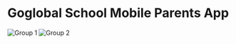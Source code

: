 # Goglobal School Mobile Parents App
![Group 1](https://github.com/phea3/httGoglobal-School-2023-07-20/assets/98304098/45c62f0b-21fd-47bc-92be-999d40d11165)
![Group 2](https://github.com/phea3/httGoglobal-School-2023-07-20/assets/98304098/a06be859-9ff1-4b51-8cdf-eb36d7ee2ef2)

